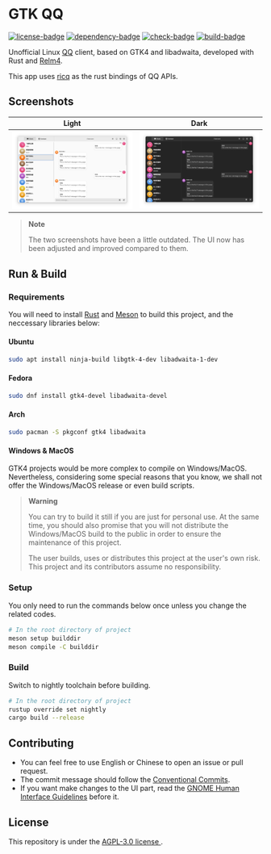 # GTK QQ

[![license-badge]][license-link]
[![dependency-badge]][dependency-link]
[![check-badge]][check-link]
[![build-badge]][build-link]

[license-badge]: https://img.shields.io/badge/License-AGPL%20v3-blue.svg
[license-link]: https://www.gnu.org/licenses/agpl-3.0
[dependency-badge]: https://deps.rs/repo/github/lomirus/gtk-qq/status.svg
[dependency-link]: https://deps.rs/repo/github/lomirus/gtk-qq
[check-badge]: https://github.com/lomirus/gtk-qq/workflows/check/badge.svg
[check-link]: https://github.com/lomirus/gtk-qq/actions/workflows/check.yaml
[build-badge]: https://github.com/lomirus/gtk-qq/workflows/build/badge.svg
[build-link]: https://github.com/lomirus/gtk-qq/actions/workflows/build.yaml


Unofficial Linux [QQ](https://im.qq.com/) client, based on GTK4 and libadwaita, developed with Rust and [Relm4](https://relm4.org/).

This app uses [ricq](https://github.com/lz1998/ricq) as the rust bindings of QQ APIs.

## Screenshots

| Light                                      | Dark                                     |
| ------------------------------------------ | ---------------------------------------- |
| ![Light Mode Screenshot](./docs/light.png) | ![Dark Mode Screenshot](./docs/dark.png) |

> **Note**
> 
> The two screenshots have been a little outdated. The UI now has been adjusted and improved compared to them.

## Run & Build

### Requirements

You will need to install [Rust](https://www.rust-lang.org/tools/install) and [Meson](https://mesonbuild.com/Getting-meson.html) to build this project, and the neccessary libraries below:

#### Ubuntu

```bash
sudo apt install ninja-build libgtk-4-dev libadwaita-1-dev
```

#### Fedora

```bash
sudo dnf install gtk4-devel libadwaita-devel
```

#### Arch

```bash
sudo pacman -S pkgconf gtk4 libadwaita
```

#### Windows & MacOS

GTK4 projects would be more complex to compile on Windows/MacOS. Nevertheless, considering some special reasons that you know, we shall not offer the Windows/MacOS release or even build scripts. 

> **Warning**
> 
> You can try to build it still if you are just for personal use. At the same time, you should also promise that you will not distribute the Windows/MacOS build to the public in order to ensure the maintenance of this project.
> 
> The user builds, uses or distributes this project at the user's own risk. This project and its contributors assume no responsibility.

### Setup

You only need to run the commands below once unless you change the related codes.

```bash
# In the root directory of project
meson setup builddir
meson compile -C builddir
```

### Build

Switch to nightly toolchain before building.

```bash
# In the root directory of project
rustup override set nightly
cargo build --release
```

## Contributing

- You can feel free to use English or Chinese to open an issue or pull request.
- The commit message should follow the [Conventional Commits](https://www.conventionalcommits.org/en/v1.0.0/).
- If you want make changes to the UI part, read the [GNOME Human Interface Guidelines](https://developer.gnome.org/hig/index.html) before it.

## License

This repository is under the [AGPL-3.0 license ](https://github.com/lomirus/gtk-qq/blob/main/LICENSE).

